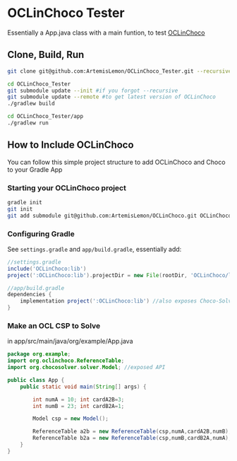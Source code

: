 # OCLinChoco Tester

Essentially a App.java class with a main funtion, to test [OCLinChoco](https://github.com/ArtemisLemon/OCLinChoco)

## Clone, Build, Run
```bash
git clone git@github.com:ArtemisLemon/OCLinChoco_Tester.git --recursive

cd OCLinChoco_Tester
git submodule update --init #if you forgot --recursive
git submodule update --remote #to get latest version of OCLinChoco
./gradlew build

cd OCLinChoco_Tester/app
./gradlew run
```

## How to Include OCLinChoco
You can follow this simple project structure to add OCLinChoco and Choco to your Gradle App

### Starting your OCLinChoco project
```bash
gradle init
git init
git add submodule git@github.com:ArtemisLemon/OCLinChoco.git OCLinChoco
```

### Configuring Gradle
See `settings.gradle` and `app/build.gradle`, essentially add:
```groovy
//settings.gradle
include('OCLinChoco:lib')
project(':OCLinChoco:lib').projectDir = new File(rootDir, 'OCLinChoco/lib')
```

```groovy
//app/build.gradle
dependencies {
    implementation project(':OCLinChoco:lib') //also exposes Choco-Solver API
}
```

### Make an OCL CSP to Solve
in app/src/main/java/org/example/App.java
```java
package org.example;
import org.oclinchoco.ReferenceTable;
import org.chocosolver.solver.Model; //exposed API

public class App {
    public static void main(String[] args) {

        int numA = 10; int cardA2B=3;
        int numB = 23; int cardB2A=1;

        Model csp = new Model();

        ReferenceTable a2b = new ReferenceTable(csp,numA,cardA2B,numB);
        ReferenceTable b2a = new ReferenceTable(csp,numB,cardB2A,numA);
    }
}
```